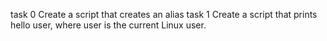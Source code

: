 task 0
Create a script that creates an alias
task 1
Create a script that prints hello user, where user is the current Linux user.
